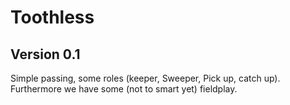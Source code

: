 Toothless
=========

Version 0.1
-----------
Simple passing, some roles (keeper, Sweeper, Pick up, catch up). Furthermore we have
some (not to smart yet) fieldplay.